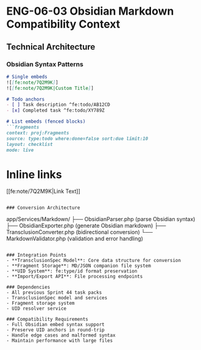 # ENG-06-03 Obsidian Markdown Compatibility Context

## Technical Architecture

### Obsidian Syntax Patterns
```markdown
# Single embeds
![[fe:note/7Q2M9K]]
![[fe:note/7Q2M9K|Custom Title]]

# Todo anchors
- [ ] Task description ^fe:todo/AB12CD
- [x] Completed task ^fe:todo/XY789Z

# List embeds (fenced blocks)
```fragments
context: proj:Fragments
source: type:todo where:done=false sort:due limit:10
layout: checklist
mode: live
```

# Inline links
[[fe:note/7Q2M9K|Link Text]]
```

### Conversion Architecture
```
app/Services/Markdown/
├── ObsidianParser.php (parse Obsidian syntax)
├── ObsidianExporter.php (generate Obsidian markdown)
├── TransclusionConverter.php (bidirectional conversion)
└── MarkdownValidator.php (validation and error handling)
```

### Integration Points
- **TransclusionSpec Model**: Core data structure for conversion
- **Fragment Storage**: MD/JSON companion file system
- **UID System**: fe:type/id format preservation
- **Import/Export API**: File processing endpoints

### Dependencies
- All previous Sprint 44 task packs
- TransclusionSpec model and services
- Fragment storage system
- UID resolver service

### Compatibility Requirements
- Full Obsidian embed syntax support
- Preserve UID anchors in round-trip
- Handle edge cases and malformed syntax
- Maintain performance with large files
